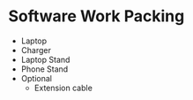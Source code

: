 # Software Work Packing

- Laptop
- Charger
- Laptop Stand
- Phone Stand
- Optional
  - Extension cable
